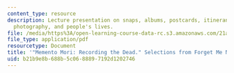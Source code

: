 ```yaml
---
content_type: resource
description: Lecture presentation on snaps, albums, postcards, itinerants, everyday
  photography, and people's lives.
file: /media/https%3A/open-learning-course-data-rc.s3.amazonaws.com/21a-348-photography-and-truth-spring-2008/b21b9e8b688b5c0688897192d1202746_MIT21A_348S08_memento.pdf
file_type: application/pdf
resourcetype: Document
title: '"Memento Mori: Recording the Dead." Selections from Forget Me Not.'
uid: b21b9e8b-688b-5c06-8889-7192d1202746
---
```

